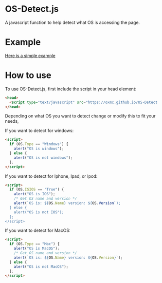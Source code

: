# OS-Detect.js
A javascript function to help detect what OS is accessing the page.

# Example
<a href="https://oxmc.github.io/OS-Detect.js/example.html">Here is a simple example</a>

# How to use

To use OS-Detect.js, first include the script in your head element:

```html
<head>
  <script type="text/javascript" src="https://oxmc.github.io/OS-Detect.js/OS-Detect.js"></script>
</head>
```

Depending on what OS you want to detect change or modify this to fit your needs,

If you want to detect for windows:
```html
<script>
  if (OS.Type == "Windows") {
    alert("OS is windows");
  } else {
    alert("OS is not windows");
  };
</script>
```

If you want to detect for Iphone, Ipad, or Ipod:
```html
<script>
  if (OS.ISIOS == "True") {
    alert("OS is IOS");
    /* Get OS name and version */
    alert(`OS is: ${OS.Name} version: ${OS.Version`);
  } else {
    alert("OS is not IOS");
  };
</script>
```

If you want to detect for MacOS:
```html
<script>
  if (OS.Type == "Mac") {
    alert("OS is MacOS");
    /* Get OS name and version */
    alert(`OS is: ${OS.Name} version: ${OS.Version}`);
  } else {
    alert("OS is not MacOS");
  };
</script>
```
